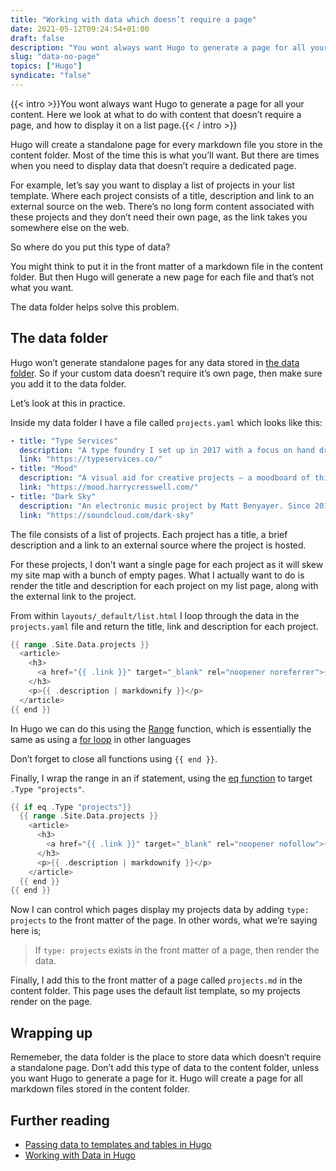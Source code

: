 ```yaml
---
title: "Working with data which doesn’t require a page"
date: 2021-05-12T09:24:54+01:00
draft: false
description: "You wont always want Hugo to generate a page for all your content. Here we look at what to do with content that doesn’t require a page, and how to display it on a list page."
slug: "data-no-page"
topics: ["Hugo"]
syndicate: "false"
---
```


{{< intro >}}You wont always want Hugo to generate a page for all your content. Here we look at what to do with content that doesn’t require a page, and how to display it on a list page.{{< / intro >}}

Hugo will create a standalone page for every markdown file you store in the content folder. Most of the time this is what you’ll want. But there are times when you need to display data that doesn’t require a dedicated page.

For example, let’s say you want to display a list of projects in your list template. Where each project consists of a title, description and link to an external source on the web. There’s no long form content associated with these projects and they don’t need their own page, as the link takes you somewhere else on the web.

So where do you put this type of data?

You might think to put it in the front matter of a markdown file in the content folder. But then Hugo will generate a new page for each file and that’s not what you want.

The data folder helps solve this problem.

## The data folder

Hugo won’t generate standalone pages for any data stored in [the data folder](https://gohugo.io/templates/data-templates/#the-data-folder). So if your custom data doesn’t require it’s own page, then make sure you add it to the data folder.

Let’s look at this in practice.

Inside my data folder I have a file called `projects.yaml` which looks like this:

```yaml
- title: "Type Services"
  description: "A type foundry I set up in 2017 with a focus on hand drawn type and imperfection in type design."
  link: "https://typeservices.co/"
- title: "Mood"
  description: "A visual aid for creative projects – a moodboard of things I like. None of the content is my own. Built with Hugo, hosted with Netlify."
  link: "https://mood.harrycresswell.com/"
- title: "Dark Sky"
  description: "An electronic music project by Matt Benyayer. Since 2012 we’ve collaborated on artwork for most of Matts releases. You’ll find the music and artwork on my [Soundcloud](https://soundcloud.com/harrycresswell) page."
  link: "https://soundcloud.com/dark-sky"
```

The file consists of a list of projects. Each project has a title, a brief description and a link to an external source where the project is hosted.

For these projects, I don’t want a single page for each project as it will skew my site map with a bunch of empty pages. What I actually want to do is render the title and description for each project on my list page, along with the external link to the project.

From within `layouts/_default/list.html` I loop through the data in the `projects.yaml` file and return the title, link and description for each project.

```go
{{ range .Site.Data.projects }}
  <article>
    <h3>
      <a href="{{ .link }}" target="_blank" rel="noopener noreferrer">{{ .title }}</a>
    </h3>
    <p>{{ .description | markdownify }}</p>
  </article>
{{ end }}
```

In Hugo we can do this using the [Range](https://gohugo.io/functions/range/) function, which is essentially the same as using a [for loop](https://en.wikipedia.org/wiki/For_loop) in other languages

Don’t forget to close all functions using `{{ end }}`.

Finally, I wrap the range in an if statement, using the [eq function](https://gohugo.io/functions/eq/) to target `.Type "projects"`.

```go
{{ if eq .Type "projects"}}
  {{ range .Site.Data.projects }}
    <article>
      <h3>
        <a href="{{ .link }}" target="_blank" rel="noopener nofollow">{{ .title }}</a>
      </h3>
      <p>{{ .description | markdownify }}</p>
    </article>
  {{ end }}
{{ end }}
```

Now I can control which pages display my projects data by adding `type: projects` to the front matter of the page. In other words, what we’re saying here is;

> If `type: projects` exists in the front matter of a page, then render the data.

Finally, I add this to the front matter of a page called `projects.md` in the content folder. This page uses the default list template, so my projects render on the page.

## Wrapping up

Rememeber, the data folder is the place to store data which doesn’t require a standalone page. Don’t add this type of data to the content folder, unless you want Hugo to generate a page for it. Hugo will create a page for all markdown files stored in the content folder.

## Further reading

- [Passing data to templates and tables in Hugo](/articles/passing-data-to-templates-hugo/)
- [Working with Data in Hugo](https://harrycresswell.com/articles/data-hugo/)
